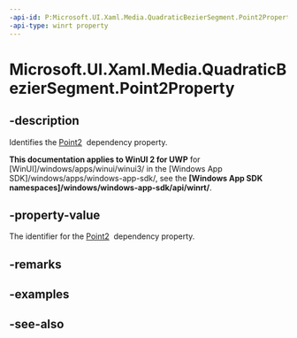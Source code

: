 ```yaml
---
-api-id: P:Microsoft.UI.Xaml.Media.QuadraticBezierSegment.Point2Property
-api-type: winrt property
---
```


<!-- Property syntax
public Windows.UI.Xaml.DependencyProperty Point2Property { get; }
-->

# Microsoft.UI.Xaml.Media.QuadraticBezierSegment.Point2Property

## -description
Identifies the [Point2](quadraticbeziersegment_point2.md)  dependency property.

**This documentation applies to WinUI 2 for UWP** for [WinUI]/windows/apps/winui/winui3/ in the [Windows App SDK]/windows/apps/windows-app-sdk/, see the **[Windows App SDK namespaces]/windows/windows-app-sdk/api/winrt/**.

## -property-value
The identifier for the [Point2](quadraticbeziersegment_point2.md)  dependency property.

## -remarks

## -examples

## -see-also

